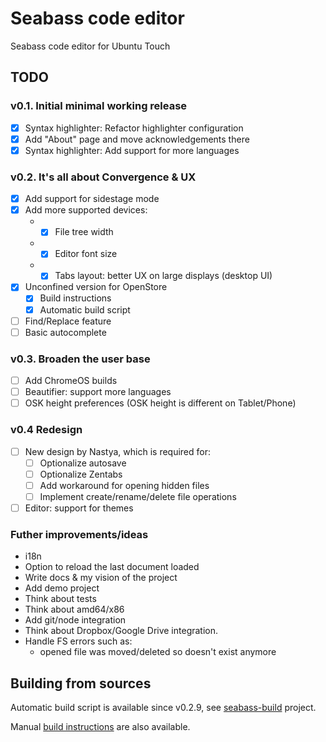 # Seabass code editor
Seabass code editor for Ubuntu Touch

## TODO
### v0.1. Initial minimal working release
- [x] Syntax highlighter: Refactor highlighter configuration
- [x] Add "About" page and move acknowledgements there
- [x] Syntax highlighter: Add support for more languages

### v0.2. It's all about Convergence & UX
- [x] Add support for sidestage mode
- [x] Add more supported devices:  
   * - [x] File tree width
   * - [x] Editor font size
   * - [x] Tabs layout: better UX on large displays (desktop UI)
- [x] Unconfined version for OpenStore  
   - [x] Build instructions
   - [x] Automatic build script
- [ ] Find/Replace feature
- [ ] Basic autocomplete

### v0.3. Broaden the user base
* [ ] Add ChromeOS builds
* [ ] Beautifier: support more languages
* [ ] OSK height preferences (OSK height is different on Tablet/Phone)

### v0.4 Redesign
* [ ] New design by Nastya, which is required for:
   * [ ] Optionalize autosave
   * [ ] Optionalize Zentabs
   * [ ] Add workaround for opening hidden files
   * [ ] Implement create/rename/delete file operations
* [ ] Editor: support for themes

### Futher improvements/ideas
* i18n
* Option to reload the last document loaded
* Write docs & my vision of the project
* Add demo project
* Think about tests
* Think about amd64/x86
* Add git/node integration
* Think about Dropbox/Google Drive integration.
* Handle FS errors such as:  
   * opened file was moved/deleted so doesn't exist anymore

## Building from sources

Automatic build script is available since v0.2.9, see [seabass-build](https://github.com/milikhin/seabass-build) project.

Manual [build instructions](building.md) are also available.
